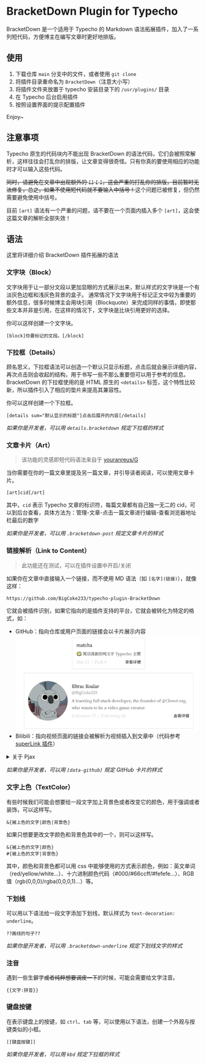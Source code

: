 # BracketDown Plugin for Typecho

BracketDown 是一个适用于 Typecho 的 Markdown 语法拓展插件，加入了一系列短代码，方便博主在编写文章时更好地排版。

## 使用

1. 下载仓库 `main` 分支中的文件，或者使用 `git clone`
2. 将插件目录重命名为 `BracketDown`（注意大小写）
3. 将插件文件夹放置于 typecho 安装目录下的 `/usr/plugins/` 目录
4. 在 Typecho 后台启用插件
5. 按照设置界面的提示配置插件

Enjoy~

## 注意事项

Typecho 原生的代码块内不能出现 BracketDown 的语法代码，它们会被照常解析，这样往往会打乱你的排版，让文章变得很奇怪。只有你真的要使用相应的功能时才可以输入这些代码。

~~同时，请避免在文章中出现额外的 `[]` `[` `]`，这会严重的打乱你的排版，目前暂时无法修复，总之，如果不使用短代码就不要输入中括号！~~这个问题已被修复，但仍然需要避免使用中括号。

目前 `[art]` 语法有一个严重的问题，请不要在一个页面内插入多个 `[art]`，这会使这篇文章的解析全部失效！

## 语法

这里将详细介绍 BracketDown 插件拓展的语法

### 文字块（Block）

文字块用于让一部分文段以更加显眼的方式展示出来，默认样式的文字块是一个有淡灰色边框和浅灰色背景的盒子。
通常情况下文字块用于标记正文中较为重要的额外信息，很多时候博主会用块引用（Blockquote）来完成同样的事情，即使那些文本并非是引用，在这样的情况下，文字块是比块引用更好的选择。

你可以这样创建一个文字块。

```
[block]你要标记的文段。[/block]
```

### 下拉框（Details）

顾名思义，下拉框语法可以创造一个默认只显示标题，点击后就会展示详细内容，再次点击则会收起的结构，用于书写一些不那么重要但可以用于参考的信息。
BracketDown 的下拉框使用的是 HTML 原生的 `<details>` 标签，这个特性比较新，所以插件引入了相应的垫片来提高其兼容性。

你可以这样创建一个下拉框。

```
[details sum="默认显示的标题"]点击后展开的内容[/details]
```

*如果你是开发者，可以用 `details.bracketdown` 规定下拉框的样式*

### 文章卡片（Art）

> 该功能的灵感即短代码语法来自于 [youranreus/G](https://github.com/youranreus/G)

当你需要在你的一篇文章里提及另一篇文章，并引导读者阅读，可以使用文章卡片。

```
[art]cid[/art]
```

其中，`cid` 表示 Typecho 文章的标识符，每篇文章都有自己独一无二的 cid，可以到后台查看，具体方法为：管理-文章-点击一篇文章进行编辑-查看浏览器地址栏最后的数字

*如果你是开发者，可以用 `.bracketdown-post` 规定文章卡片的样式*

### 链接解析（Link to Content）

> 此功能还在测试，可以在插件设置中开启/关闭

如果你在文章中直接输入一个链接，而不使用 MD 语法（如 `[名字](链接)`），就像这样：

```
https://github.com/BigCoke233/typecho-plugin-BracketDown
```

它就会被插件识别，如果它指向的是插件支持的平台，它就会被转化为特定的格式，如：

- GitHub：指向仓库或用户页面的链接会以卡片展示内容
![](docs/github-card.png)
- Bilibili：指向视频页面的链接会被解析为视频插入到文章中（代码参考 [superLink 插件](https://github.com/ShangJixin/Typecho-Plugin-superLink/)）

<details>
<summary>关于 Pjax</summary>

如果你的主题使用了 pjax，你可能需要设置回调函数才能正常使用这个功能。

```javascript
if($('[data-github]').length) { BracketDown.core() }
```

</details>

*如果你是开发者，可以用 `[data-github]` 规定 GitHub 卡片的样式*


### 文字上色（TextColor）

有些时候我们可能会想要给一段文字加上背景色或者改变它的颜色，用于强调或者装饰，可以这样写。

```
&{被上色的文字|颜色|背景色}
```

如果只想要更改文字颜色和背景色其中的一个，则可以这样写。

```
&{被上色的文字|颜色}
#{被上色的文字|背景色}
```

其中，颜色和背景色都可以用 css 中能够使用的方式表示颜色，例如：英文单词（red/yellow/white...）、十六进制颜色代码（#000/#66ccff/#fefefe...）、RGB 值（rgb(0,0,0)/rgba(0,0,0,1)...）等。

### 下划线

可以用以下语法给一段文字添加下划线，默认样式为 `text-decoration: underline`。

```
??画线的句子??
```

*如果你是开发者，可以用 `.bracketdown-underline` 规定下划线文字的样式*

### 注音

遇到一些生僻字~~或者纯粹想要调皮一下~~的时候，可能会需要给文字注音。

```
{{文字:拼音}}
```

### 键盘按键

在表示键盘上的按键，如 `ctrl`、`tab` 等，可以使用以下语法，创建一个外观与按键类似的小框。

```
[[键盘按键]]
```

*如果你是开发者，可以用 `kbd` 规定下拉框的样式*

